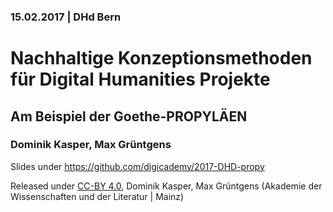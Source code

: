 ### 15.02.2017 | DHd Bern

# Nachhaltige Konzeptionsmethoden für Digital Humanities Projekte

## Am Beispiel der Goethe-PROPYLÄEN

### Dominik Kasper, Max Grüntgens

Slides under https://github.com/digicademy/2017-DHD-propy

Released under [CC-BY 4.0](https://creativecommons.org/licenses/by/4.0/), Dominik Kasper, Max Grüntgens (Akademie der Wissenschaften und der Literatur | Mainz)
